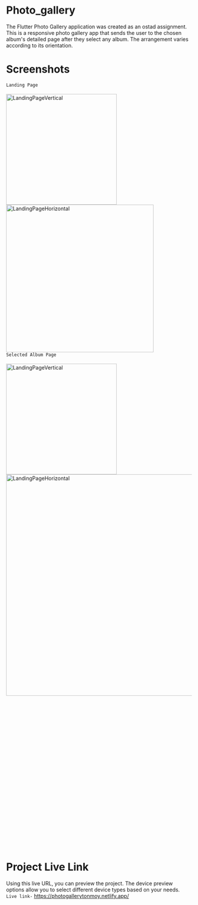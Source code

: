 # Photo_gallery

The Flutter Photo Gallery application was created as an ostad assignment. This is a responsive photo gallery app that sends the user to the chosen album's detailed page after they select any album. The arrangement varies according to its orientation.

# Screenshots
`Landing Page` <br /><br />
<img align="left" alt ="LandingPageVertical" width ="300" src="https://github.com/Nafis71/photo_gallery/assets/57575805/0f5bc841-3f5f-4d69-a29a-1284ec4a30f6"></img>
<img alt ="LandingPageHorizontal" width ="400" src="https://github.com/Nafis71/photo_gallery/assets/57575805/59646f59-5bb2-41f9-8385-7109f3cdf127"></img>
<br />
`Selected Album Page` <br /><br />
<img align="left" alt ="LandingPageVertical" width ="300" src="https://github.com/Nafis71/photo_gallery/assets/57575805/e716345a-9e86-4840-8ce0-dba5b038fadb"></img>
<br />
<img align="center" alt ="LandingPageHorizontal" width ="600" src="https://github.com/Nafis71/photo_gallery/assets/57575805/b5be56a3-79e2-4cc8-b10c-8213c2fda0ba"></img>
<br /><br /><br /><br /><br /><br /><br /><br /><br /><br /><br /><br /><br /><br /><br /><br /><br /><br /><br /><br /><br /><br /><br /><br /><br />
# Project Live Link
Using this live URL, you can preview the project. The device preview options allow you to select different device types based on your needs.<br />
`Live link-` https://photogallerytonmoy.netlify.app/
